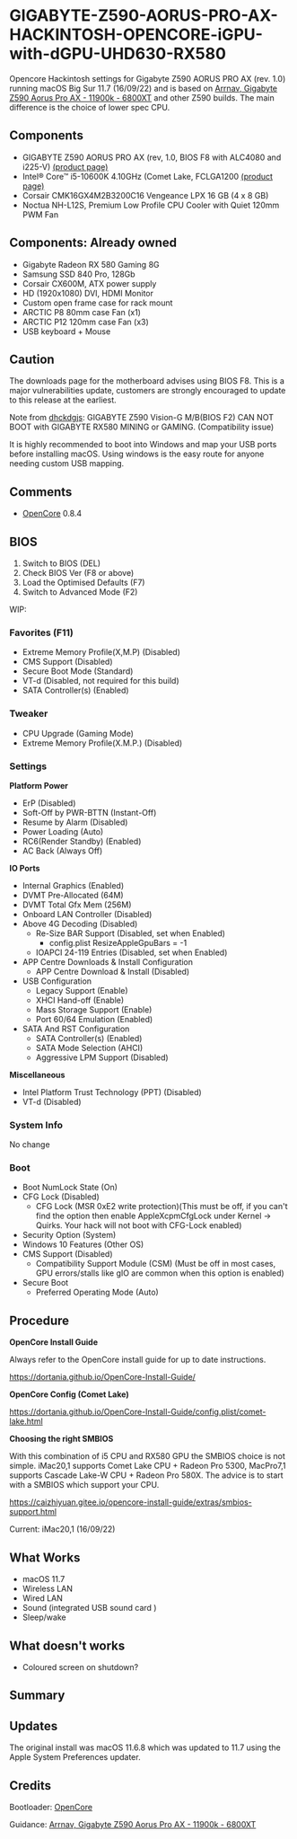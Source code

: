 # GIGABYTE-Z590-AORUS-PRO-AX-HACKINTOSH-OPENCORE-iGPU-with-dGPU-UHD630-RX580

Opencore Hackintosh settings for Gigabyte Z590 AORUS PRO AX (rev. 1.0) running macOS Big Sur 11.7 (16/09/22) and is based on  [Arrnav, Gigabyte Z590 Aorus Pro AX - 11900k - 6800XT](https://github.com/Arrnav/Gigabyte-Z590-Aorus-Pro-AX-11900k-6800XT-Opencore) and other Z590 builds. The main difference is the choice of lower spec CPU.

## Components

- GIGABYTE Z590 AORUS PRO AX (rev, 1.0, BIOS F8 with ALC4080 and i225-V) [(product page)](https://www.gigabyte.com/uk/Motherboard/Z590-AORUS-PRO-AX-rev-10#kf)
- Intel® Core™ i5-10600K 4.10GHz (Comet Lake, FCLGA1200 [(product page)](https://www.intel.com/content/www/us/en/products/sku/199311/intel-core-i510600k-processor-12m-cache-up-to-4-80-ghz/specifications.html)
- Corsair CMK16GX4M2B3200C16 Vengeance LPX 16 GB (4 x 8 GB)
- Noctua NH-L12S, Premium Low Profile CPU Cooler with Quiet 120mm PWM Fan

## Components: Already owned

- Gigabyte Radeon RX 580 Gaming 8G
- Samsung SSD 840 Pro, 128Gb
- Corsair CX600M, ATX power supply
- HD (1920x1080) DVI, HDMI Monitor
- Custom open frame case for rack mount
- ARCTIC P8 80mm case Fan (x1)
- ARCTIC P12 120mm case Fan (x3)
- USB keyboard + Mouse

## Caution

The downloads page for the motherboard advises using BIOS F8. This is a major vulnerabilities update, customers are strongly encouraged to update to this release at the earliest.

Note from [dhckdgjs](https://github.com/dhckdgjs/GIGABYTE-Z590-VISION-G-HACKINTOSH-OPENCORE-iGPU-with-dGPU-UHD630-RX580/blob/main/README.md): GIGABYTE Z590 Vision-G M/B(BIOS F2) CAN NOT BOOT with GIGABYTE RX580 MINING or GAMING. (Compatibility issue)

It is highly recommended to boot into Windows and map your USB ports before installing macOS. Using windows is the easy route  for anyone needing custom USB mapping.

## Comments

- [OpenCore](https://github.com/acidanthera/OpenCorePkg) 0.8.4

## BIOS
 
1. Switch to BIOS (DEL)
2. Check BIOS Ver (F8 or above)
3. Load the Optimised Defaults (F7)
4. Switch to Advanced Mode (F2)

WIP:

### Favorites (F11)

* Extreme Memory Profile(X,M.P) (Disabled)
* CMS Support (Disabled)
* Secure Boot Mode (Standard)
* VT-d (Disabled, not required for this build)
* SATA Controller(s) (Enabled)

### Tweaker

* CPU Upgrade (Gaming Mode)
* Extreme Memory Profile(X.M.P.) (Disabled)

### Settings

**Platform Power**

* ErP (Disabled)
* Soft-Off by PWR-BTTN (Instant-Off)
* Resume by Alarm (Disabled)
* Power Loading (Auto)
* RC6(Render Standby) (Enabled)
* AC Back (Always Off)

**IO Ports**

* Internal Graphics (Enabled)
* DVMT Pre-Allocated (64M)
* DVMT Total Gfx Mem (256M)
* Onboard LAN Controller (Disabled)
* Above 4G Decoding (Disabled)
	* Re-Size BAR Support (Disabled, set when Enabled)
		* config.plist ResizeAppleGpuBars = -1
	* IOAPCI 24-119 Entries (Disabled, set when Enabled)
* APP Centre Downloads & Install Configuration
	* APP Centre Download & Install (Disabled)
* USB Configuration
	* Legacy Support (Enable)
	* XHCI Hand-off (Enable)
	* Mass Storage Support (Enable)
	* Port 60/64 Emulation (Enabled)
* SATA And RST Configuration
	* SATA Controller(s) (Enabled)
	* SATA Mode Selection (AHCI)
	* Aggressive LPM Support (Disabled)

**Miscellaneous**

* Intel Platform Trust Technology (PPT) (Disabled)
* VT-d (Disabled)

### System Info

No change

### Boot

* Boot NumLock State (On)
* CFG Lock (Disabled)
	* CFG Lock (MSR 0xE2 write protection)(This must be off, if you can't find the option then enable AppleXcpmCfgLock under Kernel -> Quirks. Your hack will not boot with CFG-Lock enabled)
* Security Option (System)
* Windows 10 Features (Other OS)
* CMS Support (Disabled)
	* Compatibility Support Module (CSM) (Must be off in most cases, GPU errors/stalls like gIO are common when this option is enabled)
* Secure Boot
	* Preferred Operating Mode (Auto)

## Procedure

**OpenCore Install Guide**

Always refer to the OpenCore install guide for up to date instructions.

https://dortania.github.io/OpenCore-Install-Guide/

**OpenCore Config (Comet Lake)**

https://dortania.github.io/OpenCore-Install-Guide/config.plist/comet-lake.html

**Choosing the right SMBIOS**

With this combination of i5 CPU and RX580 GPU the SMBIOS choice is not simple. iMac20,1 supports Comet Lake CPU + Radeon Pro 5300, MacPro7,1 supports Cascade Lake-W CPU + Radeon Pro 580X. The advice is to start with a SMBIOS which support your CPU.

https://caizhiyuan.gitee.io/opencore-install-guide/extras/smbios-support.html

Current: iMac20,1 (16/09/22)

## What Works

* macOS 11.7
* Wireless LAN
* Wired LAN
* Sound (integrated USB sound card )
* Sleep/wake

## What doesn't works

* Coloured screen on shutdown?

## Summary

## Updates

The original install was macOS 11.6.8 which was updated to 11.7 using the Apple System Preferences updater.

## Credits

Bootloader: [OpenCore](https://github.com/acidanthera/OpenCorePkg)

Guidance: [Arrnav, Gigabyte Z590 Aorus Pro AX - 11900k - 6800XT](https://github.com/Arrnav/Gigabyte-Z590-Aorus-Pro-AX-11900k-6800XT-Opencore)
